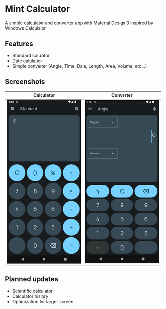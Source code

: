 # Mint Calculator
A simple calculator and converter app with Material Design 3 inspired by Windows Calculator

## Features

 - Standard calulator
 - Date calulation
 - Simple converter (Angle, Time, Data, Length, Area, Volume, etc...)

## Screenshots

| Calculator  | Converter   |
| ------------ | ------------ |
|![](metadata/en-US/images/phoneScreenshots/1.png)   |![](metadata/en-US/images/phoneScreenshots/2.png)   |

## Planned updates

 - Scientific calculator
 - Calculator history
 - Optimization for larger screen
